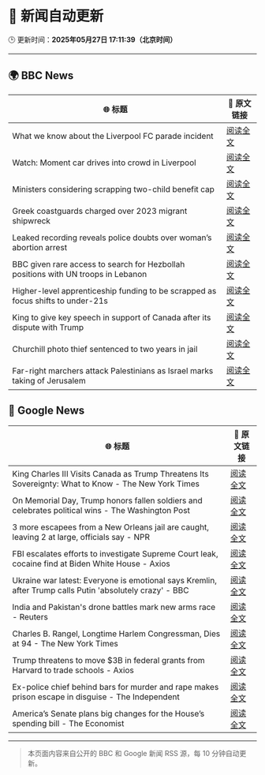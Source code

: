 # 🧠 新闻自动更新

🕒 更新时间：**2025年05月27日 17:11:39（北京时间）**

---

## 🌍 BBC News

| 🌐 标题 | 🔗 原文链接 |
|--------|-------------|
| What we know about the Liverpool FC parade incident | [阅读全文](https://www.bbc.com/news/articles/ce8209lzzp4o) |
| Watch: Moment car drives into crowd in Liverpool | [阅读全文](https://www.bbc.com/news/videos/c4grq15y6yeo) |
| Ministers considering scrapping two-child benefit cap | [阅读全文](https://www.bbc.com/news/articles/c5ykp78r5r7o) |
| Greek coastguards charged over 2023 migrant shipwreck | [阅读全文](https://www.bbc.com/news/articles/cp8yjlzd3pvo) |
| Leaked recording reveals police doubts over woman’s abortion arrest | [阅读全文](https://www.bbc.com/news/articles/cp852g0l6j6o) |
| BBC given rare access to search for Hezbollah positions with UN troops in Lebanon | [阅读全文](https://www.bbc.com/news/videos/cgj8vqng4vvo) |
| Higher-level apprenticeship funding to be scrapped as focus shifts to under-21s | [阅读全文](https://www.bbc.com/news/articles/c9vgd8zmpe3o) |
| King to give key speech in support of Canada after its dispute with Trump | [阅读全文](https://www.bbc.com/news/articles/c9wgd98yr89o) |
| Churchill photo thief sentenced to two years in jail | [阅读全文](https://www.bbc.com/news/articles/cvgdk4j1pg5o) |
| Far-right marchers attack Palestinians as Israel marks taking of Jerusalem | [阅读全文](https://www.bbc.com/news/articles/czelwkwn3y2o) |

## 📰 Google News

| 🌐 标题 | 🔗 原文链接 |
|--------|-------------|
| King Charles III Visits Canada as Trump Threatens Its Sovereignty: What to Know - The New York Times | [阅读全文](https://news.google.com/rss/articles/CBMijAFBVV95cUxOQ2NmX0cweE1fVEpEaXhrUVZnakZPMERuSFZCR1VwcjdUbm9iVzREbVhuTEcyRHc5bFBiOWJHM3RoVU5JWGxLSF9YLW0yYTJQNlVWVXNwdmYySkNzd1RIaFUxb2ZQTFFTaGN5VGRraElHYTVVZ2VXSUM5a0hfTmhwUXo0em5FUFUxT0RGRA?oc=5) |
| On Memorial Day, Trump honors fallen soldiers and celebrates political wins - The Washington Post | [阅读全文](https://news.google.com/rss/articles/CBMiuwFBVV95cUxObnpWM0lfSkJNdG55Qkg2UEt3QzVxZkticDJNZjM1VEdNSjBGaGZHQ2ZZRFdXU1pxRUhEZ3F6cm1oRTZka2N4bWFJZWlqcDl4V1FCX3FlRzZURXVQN3ZLOXI1dmgxb3AyTkpBQlhUR1hUdEpBUE40b3NFbzAtLXVFanMteVFWNnFJNC1BelAxN3lKc1pHeE4zUkgxVjRzZEthdGd4V2VYVUpvN1cyVU5qTFFVSzlCZnpBZGtV?oc=5) |
| 3 more escapees from a New Orleans jail are caught, leaving 2 at large, officials say - NPR | [阅读全文](https://news.google.com/rss/articles/CBMiekFVX3lxTE5XcENpMTR0cVBNdi1ZSVBtajB0TGZ6X0lJcXE3bkNfYUs2eUZ2UFRleXJiYk43VmFpdllsLS1sdndHTTZDaERUTVNJMmNnS3JoYjFDZjIxdzdVUHpkMTAyM256MzJ5UUw4SFBYLURlSFlVM0J3b2VsWlB3?oc=5) |
| FBI escalates efforts to investigate Supreme Court leak, cocaine find at Biden White House - Axios | [阅读全文](https://news.google.com/rss/articles/CBMilAFBVV95cUxOMEhHSUNqV2RHV2pFam81MmFaZ1lkRl9GYXBzSWZkV3hSamVvYmJCaUpFNzhKSFItWkJ1NjI3cU1MenRiSXVrTkpVV0pETDg5NW91N3BTVldwZlRFTmZJNHhrSG5kT1JuZXBSREhYN3JKemJ5NEVkN004SDZ3TENQMkhuYUJYU0YzRGZ0a0ZWRkdDcW5F?oc=5) |
| Ukraine war latest: Everyone is emotional says Kremlin, after Trump calls Putin 'absolutely crazy' - BBC | [阅读全文](https://news.google.com/rss/articles/CBMiVEFVX3lxTE5xdnFzdERDd2JxTWExcVRhcjBfZjI2YkViUmxmLXkxN1dJeUoxcURFNjJZNkRjNFFfMUlpSHVFeF9MVzViMlFEZWd0bnoxQlotcEVuNA?oc=5) |
| India and Pakistan's drone battles mark new arms race - Reuters | [阅读全文](https://news.google.com/rss/articles/CBMitwFBVV95cUxOemdOWlBGVF9SYmJPY1Y5NnBzNlM2cXlQeHlURnV5WTFCTkZha2ZYMkY1ci12T3I2RTFRQkRZQ2UwNFdzNlFrTHNuQVRjYnoySEhmQnNBS0ZXSnJMc0VXOWRDRk1EWEpFejgzdnN0MVJ0ejNjWWNoZXRwM292TElYdmNlNTg0ZWdqYVUzR1JYbUxuM0FvRC1RUVJTdTVKVmRuQ201SW45V2poSGt2cS0xNm1CMXl2QlE?oc=5) |
| Charles B. Rangel, Longtime Harlem Congressman, Dies at 94 - The New York Times | [阅读全文](https://news.google.com/rss/articles/CBMid0FVX3lxTE1LVkY5OVRLMERoLUZHTzlXVGVtcElxRW5Ma0k3OHdpOV9Xb2pLdW9PMkdEeVNCemdBc0pGMzVCR00yaWRORDkwcUNMUUtZVnM4UEdibTRNSmVVVlNGdjBNQ3IxSlBwZDZESmJxWnNiQmlMTUxBcFhJ?oc=5) |
| Trump threatens to move $3B in federal grants from Harvard to trade schools - Axios | [阅读全文](https://news.google.com/rss/articles/CBMibEFVX3lxTFBCaHFJc21YcU5UOXBoQlk5d2ZQcURKNVRQYnpfSGM0c0RIZXFPY0NKYjYzeFZGSGpURHJLVE5NSVVqcm1iUExReWFNWUZCSDl5emxCdGxyMWQ5QzFUX0x5MXpXSXBmV0pRR2VQZQ?oc=5) |
| Ex-police chief behind bars for murder and rape makes prison escape in disguise - The Independent | [阅读全文](https://news.google.com/rss/articles/CBMixAFBVV95cUxOSnZoTHpQTHZDaVBTSm5RbUpCamJQWFJDTVVpWVhmaEo1RkQtN2xMWEtrLWFOc1RtRGZ3LV85TjRTNmZKVE1yZk1aUmNYOWliRW5HWHc4MEpsUmJyR1B0amR3clhablJJOE90TkpJdFRWSXhpQ2RidFQyX2x2T3diSFpCb1Juc2NvdmV4RmFzNmtoMmMtSW5GZFVTLThKN1NJd1dKNVNDMC0zYVdUR3JCWkJ0Rk0zQkY1anlPR0haUEt4SDRG?oc=5) |
| America’s Senate plans big changes for the House’s spending bill - The Economist | [阅读全文](https://news.google.com/rss/articles/CBMiswFBVV95cUxPX2lGRWtsRlZuN1R5VVVDZ2xmME5TYThxVWZLVGhLdjV4R2RnRGJ5bEZLeXdHR1hzUHR6WTdacVJoaDcxdDZxZjAwbXhvRGNoYmRZc1kzbHQ0MkwtM0VSd0FLYUlTRUNLajZDUElRQThwbzhPdmYzTXFFbENqVXpNN1pZRDJlTmstbkRiMGJuNGpXWjFINjhpSDM4Qmp3d3F1N0dRQVZlWVJxQUU3VUhTSElpYw?oc=5) |

---
> 本页面内容来自公开的 BBC 和 Google 新闻 RSS 源，每 10 分钟自动更新。
